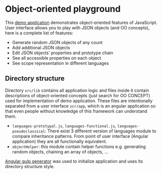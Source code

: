 Object-oriented playground
====

This [demo application](zorec.github.io) demonstrates object-oriented features of JavaScript. User interface allows you to play with JSON objects (and OO concepts), here is a complete list of features:
- Generate random JSON objects of any count
- Add additional JSON objects
- Edit JSON objects’ properties and prototype chain
- See all accessible properties on each object
- See scope representation in different languages


Directory structure
---
Directory `src/lib` contains all application logic and files inside it contain descriptions of object-oriented concepts (just search for OO CONCEPT) used for implementation of demo application.
These files are intentionally separated from a user interface `scr/app`, which is an angular application so that even people without knowledge of this framework can understand them.
- `languages-prototypal.js`, `languages-functional.js`, `languages-pseudoclassical`: There exist 3 different version of languages module to compare inheritance patterns. From point of user interface (Angular application) they are all functionally equivalent.
- `objectHelper`: this module contain helper functions e.g. generating random objects, chaining an array of objects, ...

[Angular gulp generator](https://github.com/Swiip/generator-gulp-angular) was used to initialize application and uses its directory structure style. 
